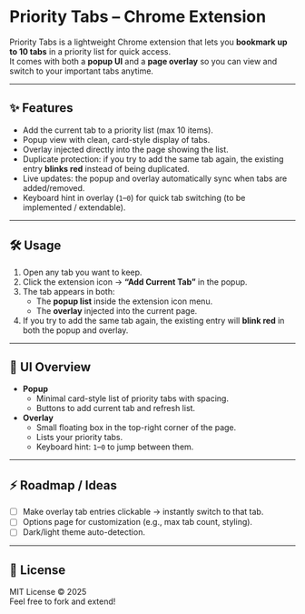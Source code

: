 # Priority Tabs – Chrome Extension

Priority Tabs is a lightweight Chrome extension that lets you **bookmark up to 10 tabs** in a priority list for quick access.  
It comes with both a **popup UI** and a **page overlay** so you can view and switch to your important tabs anytime.

---

## ✨ Features
- Add the current tab to a priority list (max 10 items).
- Popup view with clean, card-style display of tabs.
- Overlay injected directly into the page showing the list.
- Duplicate protection: if you try to add the same tab again, the existing entry **blinks red** instead of being duplicated.
- Live updates: the popup and overlay automatically sync when tabs are added/removed.
- Keyboard hint in overlay (`1`–`0`) for quick tab switching (to be implemented / extendable).

---

## 🛠 Usage
1. Open any tab you want to keep.
2. Click the extension icon → **“Add Current Tab”** in the popup.
3. The tab appears in both:
   - The **popup list** inside the extension icon menu.
   - The **overlay** injected into the current page.
4. If you try to add the same tab again, the existing entry will **blink red** in both the popup and overlay.

---

## 📸 UI Overview
- **Popup**
  - Minimal card-style list of priority tabs with spacing.
  - Buttons to add current tab and refresh list.
- **Overlay**
  - Small floating box in the top-right corner of the page.
  - Lists your priority tabs.
  - Keyboard hint: `1`–`0` to jump between them.

---

## ⚡ Roadmap / Ideas
- [ ] Make overlay tab entries clickable → instantly switch to that tab.
- [ ] Options page for customization (e.g., max tab count, styling).
- [ ] Dark/light theme auto-detection.

---

## 📝 License
MIT License © 2025  
Feel free to fork and extend!

